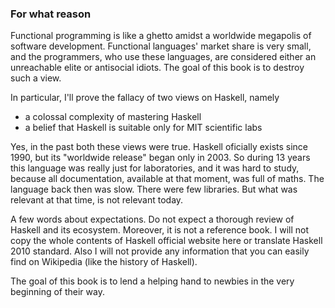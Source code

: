 ### For what reason ###

Functional programming is like a ghetto amidst a worldwide megapolis of software development. Functional languages' market share is very small, and the programmers, who use these languages, are considered either an unreachable elite or antisocial idiots. The goal of this book is to destroy such a view.

In particular, I'll prove the fallacy of two views on Haskell, namely

- a colossal complexity of mastering Haskell
- a belief that Haskell is suitable only for MIT scientific labs

Yes, in the past both these views were true. Haskell oficially exists since 1990, but its "worldwide release" began only in 2003. So during 13 years this language was really just for laboratories, and it was hard to study, because all documentation, available at that moment, was full of maths. The language back then was slow. There were few libraries. But what was relevant at that time, is not relevant today.

A few words about expectations. Do not expect a thorough review of Haskell and its ecosystem. Moreover, it is not a reference book. I will not copy the whole contents of Haskell official website here or translate Haskell 2010 standard. Also I will not provide any information that you can easily find on Wikipedia (like the history of Haskell).

The goal of this book is to lend a helping hand to newbies in the very beginning of their way.
